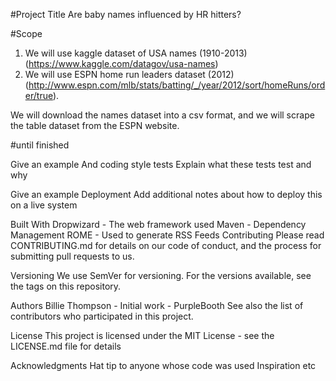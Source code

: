 #Project Title
Are baby names influenced by HR hitters?

#Scope
1. We will use kaggle dataset of USA names (1910-2013)(https://www.kaggle.com/datagov/usa-names)
2. We will use ESPN home run leaders dataset (2012) (http://www.espn.com/mlb/stats/batting/_/year/2012/sort/homeRuns/order/true).

We will download the names dataset into a csv format, and we will scrape the table dataset from the ESPN website.

#until finished


Give an example
And coding style tests
Explain what these tests test and why

Give an example
Deployment
Add additional notes about how to deploy this on a live system

Built With
Dropwizard - The web framework used
Maven - Dependency Management
ROME - Used to generate RSS Feeds
Contributing
Please read CONTRIBUTING.md for details on our code of conduct, and the process for submitting pull requests to us.

Versioning
We use SemVer for versioning. For the versions available, see the tags on this repository.

Authors
Billie Thompson - Initial work - PurpleBooth
See also the list of contributors who participated in this project.

License
This project is licensed under the MIT License - see the LICENSE.md file for details

Acknowledgments
Hat tip to anyone whose code was used
Inspiration
etc
